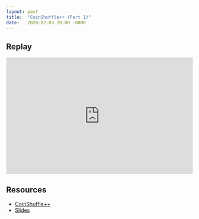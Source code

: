 ```yaml
---
layout: post
title:  "CoinShuffle++ (Part 1)"
date:   2020-02-03 20:00 -0000
---
```


## Replay

<iframe width="100%" height="315" src="https://youtu.be/srkY1mYI0IQ"
frameborder="0" allow="accelerometer; autoplay; encrypted-media; gyroscope;
picture-in-picture" allowfullscreen></iframe>

## Resources

+ [CoinShuffle++](https://www.ndss-symposium.org/wp-content/uploads/2017/09/ndss201701-4RuffingPaper.pdf)
+ [Slides](https://wasabiresearch.org/assets/Coinshuffle++.pptx)
